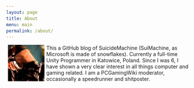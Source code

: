 ```yaml
---
layout: page
title: About
menu: main
permalink: /about/
---
```


<img align="left" src="/images/avatar.jpg" hspace="5px"> This a GitHub blog of SuicideMachine (SuiMachine, as Microsoft is made of snowflakes). Currently a full-time Unity Programmer in Katowice, Poland. Since I was 6, I have shown a very clear interest in all things computer and gaming related.
I am a PCGamingWiki moderator, occasionally a speedrunner and shitposter.
